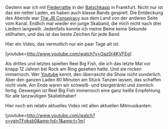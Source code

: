 <html><body><p>Gestern war ich mit <a href="http://www.twitter.com/flederrattie">Flederrattie</a> in der <a href="batschkapp.tickets.de">Batschkapp</a> in Frankfurt. Nicht nur ist das ein netter Laden, es haben auch klasse Bands gespielt. Die Entdeckung des Abends war <a href="https://www.facebook.com/thejbconspiracy">The JB Conspiracy</a> aus dem Land von der anderen Seite vom Kanal. Endlich mal wieder ein junge Skaband, die mich nicht nach drei Liedern langweilt. Jedenfalls konnte ich meine Beine keine Sekunde stillhalten, und das ist das beste Zeichen für jede Band.

Hier ein Video, das vermutlich nur ein paar Tage alt ist:

[youtube=http://www.youtube.com/watch?v=Oaz0r4KVFEg]

Als drittes und letztes spielten Reel Big Fish, die ich das letzte Mal vor knapp 12 Jahren bei Rock am Ring gesehen hatte. Und sie rocken immernoch. Wer <a href="http://www.youtube.com/playlist?list=PLD8BC3B86B26693A9&amp;feature=view_all">Youtube</a> kennt, den überrascht die Show nicht sonderlich. Aber den ganzen Laden 80 Minuten am Stück Tanzen lassen, das schaffen nicht viele. Am Ende waren wir schweiß- und biergetränkt und ziemlich fertig. Deswegen ist Reel Big Fish immernoch eine ganz heiße Empfehlung für alle tanzwütigen Skaliebhaber!

Hier noch ein relativ aktuelles Video mit allen aktuellen Mitmusikanten:

[youtube=http://www.youtube.com/watch?v=vginTFoksb0&amp;hd=1&amp;t=1m]</p></body></html>